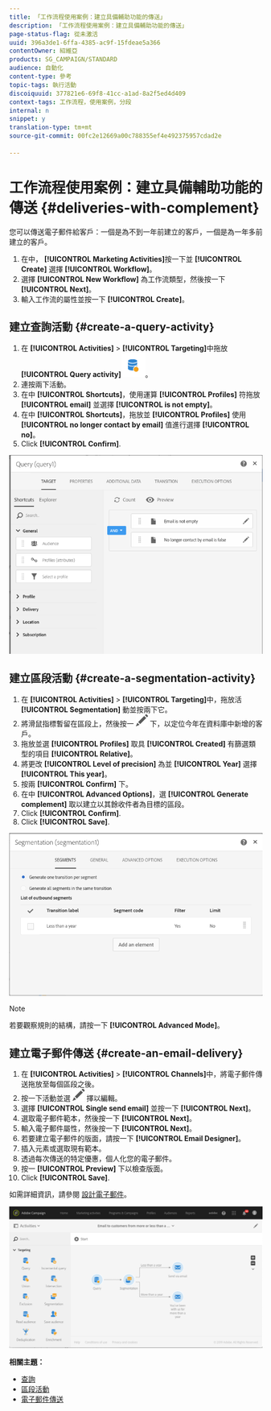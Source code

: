 ```yaml
---
title: 「工作流程使用案例：建立具備輔助功能的傳送」
description: 「工作流程使用案例：建立具備輔助功能的傳送」
page-status-flag: 從未激活
uuid: 396a3de1-6ffa-4385-ac9f-15fdeae5a366
contentOwner: 紹維亞
products: SG_CAMPAIGN/STANDARD
audience: 自動化
content-type: 參考
topic-tags: 執行活動
discoiquuid: 377821e6-69f8-41cc-a1ad-8a2f5ed4d409
context-tags: 工作流程，使用案例，分段
internal: n
snippet: y
translation-type: tm+mt
source-git-commit: 00fc2e12669a00c788355ef4e492375957cdad2e

---
```



# 工作流程使用案例：建立具備輔助功能的傳送 {#deliveries-with-complement}

您可以傳送電子郵件給客戶：一個是為不到一年前建立的客戶，一個是為一年多前建立的客戶。

1. 在中， **[!UICONTROL Marketing Activities]**&#x200B;按一下並 **[!UICONTROL Create]** 選擇 **[!UICONTROL Workflow]**。
1. 選擇 **[!UICONTROL New Workflow]** 為工作流類型，然後按一下 **[!UICONTROL Next]**。
1. 輸入工作流的屬性並按一下 **[!UICONTROL Create]**。

## 建立查詢活動 {#create-a-query-activity}

1. 在 **[!UICONTROL Activities]** &gt; **[!UICONTROL Targeting]**&#x200B;中拖放 **[!UICONTROL Query activity]**![](assets/query.png)。
1. 連按兩下活動。
1. 在中 **[!UICONTROL Shortcuts]**，使用運算 **[!UICONTROL Profiles]** 符拖放 **[!UICONTROL email]** 並選擇 **[!UICONTROL is not empty]**。
1. 在中 **[!UICONTROL Shortcuts]**，拖放並 **[!UICONTROL Profiles]** 使用 **[!UICONTROL no longer contact by email]** 值進行選擇 **[!UICONTROL no]**。
1. Click **[!UICONTROL Confirm]**.

![](assets/wf-complement-query.png)

## 建立區段活動 {#create-a-segmentation-activity}

1. 在 **[!UICONTROL Activities]** &gt; **[!UICONTROL Targeting]**&#x200B;中，拖放活 **[!UICONTROL Segmentation]** 動並按兩下它。
1. 將滑鼠指標暫留在區段上，然後按一 ![](assets/edit_darkgrey-24px.png) 下，以定位今年在資料庫中新增的客戶。
1. 拖放並選 **[!UICONTROL Profiles]** 取具 **[!UICONTROL Created]** 有篩選類型的項目 **[!UICONTROL Relative]**。
1. 將更改 **[!UICONTROL Level of precision]** 為並 **[!UICONTROL Year]** 選擇 **[!UICONTROL This year]**。
1. 按兩 **[!UICONTROL Confirm]** 下。
1. 在中 **[!UICONTROL Advanced Options]**，選 **[!UICONTROL Generate complement]** 取以建立以其餘收件者為目標的區段。
1. Click **[!UICONTROL Confirm]**.
1. Click **[!UICONTROL Save]**.

![](assets/wf-complement-segmentation.png)

>[!NOTE]
>
>若要觀察規則的結構，請按一下 **[!UICONTROL Advanced Mode]**。

## 建立電子郵件傳送 {#create-an-email-delivery}

1. 在 **[!UICONTROL Activities]** &gt; **[!UICONTROL Channels]**&#x200B;中，將電子郵件傳送拖放至每個區段之後。
1. 按一下活動並選 ![](assets/edit_darkgrey-24px.png) 擇以編輯。
1. 選擇 **[!UICONTROL Single send email]** 並按一下 **[!UICONTROL Next]**。
1. 選取電子郵件範本，然後按一下 **[!UICONTROL Next]**。
1. 輸入電子郵件屬性，然後按一下 **[!UICONTROL Next]**。
1. 若要建立電子郵件的版面，請按一下 **[!UICONTROL Email Designer]**。
1. 插入元素或選取現有範本。
1. 透過每次傳送的特定優惠，個人化您的電子郵件。
1. 按一 **[!UICONTROL Preview]** 下以檢查版面。
1. Click **[!UICONTROL Save]**.

如需詳細資訊，請參閱 [設計電子郵件](../../designing/using/designing-from-scratch.md#designing-an-email-content-from-scratch)。

![](assets/wf-deliveries-with-a-complement.png)

**相關主題：**

* [查詢](../../automating/using/query.md)
* [區段活動](../../automating/using/segmentation.md)
* [電子郵件傳送](../../automating/using/email-delivery.md)
